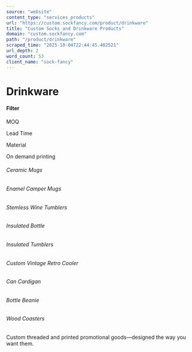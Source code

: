 ```yaml
---
source: "website"
content_type: "services_products"
url: "https://custom.sockfancy.com/product/drinkware"
title: "Custom Socks and Drinkware Products"
domain: "custom.sockfancy.com"
path: "/product/drinkware"
scraped_time: "2025-10-04T22:44:45.482521"
url_depth: 2
word_count: 53
client_name: "sock-fancy"
---
```


# Drinkware

#### Filter

MOQ

Lead Time

Material

On demand printing

###### Ceramic Mugs

###### Enamel Camper Mugs

###### Stemless Wine Tumblers

###### Insulated Bottle

###### Insulated Tumblers

###### Custom Vintage Retro Cooler

###### Can Cardigan

###### Bottle Beanie

###### Wood Coasters

Custom threaded and printed promotional goods—designed the way you want them.